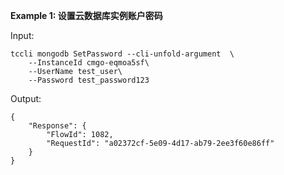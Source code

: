 **Example 1: 设置云数据库实例账户密码**



Input: 

```
tccli mongodb SetPassword --cli-unfold-argument  \
    --InstanceId cmgo-eqmoa5sf\
    --UserName test_user\
    --Password test_password123
```

Output: 
```
{
    "Response": {
        "FlowId": 1082,
        "RequestId": "a02372cf-5e09-4d17-ab79-2ee3f60e86ff"
    }
}
```

